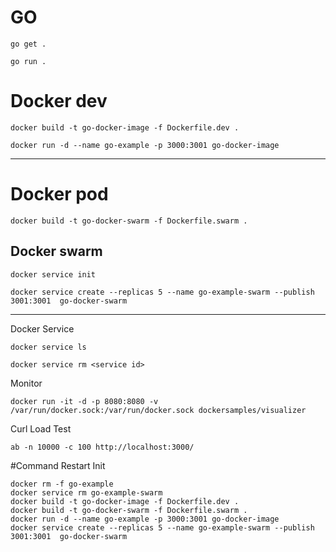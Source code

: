 
# GO
````
go get .
````
````
go run .
````


# Docker dev

````
docker build -t go-docker-image -f Dockerfile.dev .                                                                                                                                                            
````

````
docker run -d --name go-example -p 3000:3001 go-docker-image
````


------------------------


# Docker pod



````
docker build -t go-docker-swarm -f Dockerfile.swarm .                                                                                                                                                                 
````

## Docker swarm

````
docker service init                                                                                                                                         
````

````
docker service create --replicas 5 --name go-example-swarm --publish 3001:3001  go-docker-swarm                                                                                                                                         
````
-----------

Docker Service

````
docker service ls
````
````
docker service rm <service id>
````

Monitor
````
docker run -it -d -p 8080:8080 -v /var/run/docker.sock:/var/run/docker.sock dockersamples/visualizer
````



Curl Load Test
````
ab -n 10000 -c 100 http://localhost:3000/
````


#Command Restart Init
````
docker rm -f go-example
docker service rm go-example-swarm
docker build -t go-docker-image -f Dockerfile.dev .     
docker build -t go-docker-swarm -f Dockerfile.swarm .   
docker run -d --name go-example -p 3000:3001 go-docker-image
docker service create --replicas 5 --name go-example-swarm --publish 3001:3001  go-docker-swarm   
````